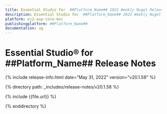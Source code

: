 ```yaml
---
title: Essential Studio for  ##Platform_Name## 2022 Weekly Nuget Release Release Notes  
description: Essential Studio for  ##Platform_Name## 2022 Weekly Nuget Release Release Notes  
platform: ej2-asp-core-mvc
publishingplatform: ##Platform_Name##
documentation: ug
---
```


# Essential Studio&reg; for  ##Platform_Name##   Release Notes  

{% include release-info.html date="May 31, 2022"  version="v20.1.58" %} 

{% directory path: _includes/release-notes/v20.1.58 %}

{% include {{file.url}} %}

{% enddirectory %}
